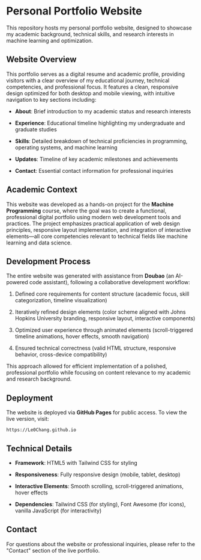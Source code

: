 # Personal Portfolio Website

This repository hosts my personal portfolio website, designed to showcase my academic background, technical skills, and research interests in machine learning and optimization.

## Website Overview

This portfolio serves as a digital resume and academic profile, providing visitors with a clear overview of my educational journey, technical competencies, and professional focus. It features a clean, responsive design optimized for both desktop and mobile viewing, with intuitive navigation to key sections including:



*   **About**: Brief introduction to my academic status and research interests

*   **Experience**: Educational timeline highlighting my undergraduate and graduate studies

*   **Skills**: Detailed breakdown of technical proficiencies in programming, operating systems, and machine learning

*   **Updates**: Timeline of key academic milestones and achievements

*   **Contact**: Essential contact information for professional inquiries

## Academic Context

This website was developed as a hands-on project for the **Machine Programming** course, where the goal was to create a functional, professional digital portfolio using modern web development tools and practices. The project emphasizes practical application of web design principles, responsive layout implementation, and integration of interactive elements—all core competencies relevant to technical fields like machine learning and data science.

## Development Process

The entire website was generated with assistance from **Doubao** (an AI-powered code assistant), following a collaborative development workflow:



1.  Defined core requirements for content structure (academic focus, skill categorization, timeline visualization)

2.  Iteratively refined design elements (color scheme aligned with Johns Hopkins University branding, responsive layout, interactive components)

3.  Optimized user experience through animated elements (scroll-triggered timeline animations, hover effects, smooth navigation)

4.  Ensured technical correctness (valid HTML structure, responsive behavior, cross-device compatibility)

This approach allowed for efficient implementation of a polished, professional portfolio while focusing on content relevance to my academic and research background.

## Deployment

The website is deployed via **GitHub Pages** for public access. To view the live version, visit:

`https://Le0Chang.github.io`

## Technical Details



*   **Framework**: HTML5 with Tailwind CSS for styling

*   **Responsiveness**: Fully responsive design (mobile, tablet, desktop)

*   **Interactive Elements**: Smooth scrolling, scroll-triggered animations, hover effects

*   **Dependencies**: Tailwind CSS (for styling), Font Awesome (for icons), vanilla JavaScript (for interactivity)

## Contact

For questions about the website or professional inquiries, please refer to the "Contact" section of the live portfolio.
